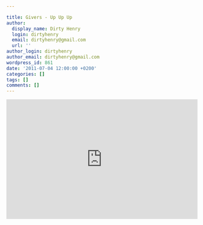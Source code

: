 ```yaml
---

title: Givers - Up Up Up
author:
  display_name: Dirty Henry
  login: dirtyhenry
  email: dirtyhenry@gmail.com
  url: ''
author_login: dirtyhenry
author_email: dirtyhenry@gmail.com
wordpress_id: 861
date: '2011-07-04 12:00:00 +0200'
categories: []
tags: []
comments: []
---
```

<iframe width="500" height="314" src="http://www.youtube.com/embed/A0vzHSPmTfE" frameborder="0" allowfullscreen></iframe>
